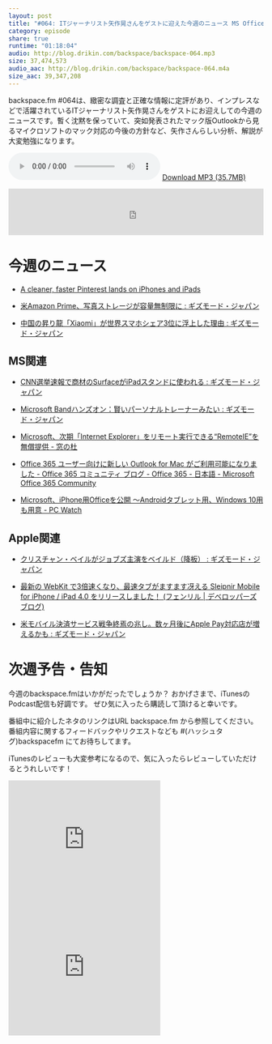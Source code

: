 ```yaml
---
layout: post
title: "#064: ITジャーナリスト矢作晃さんをゲストに迎えた今週のニュース MS Officeのマックサポートの今後など"
category: episode
share: true
runtime: "01:18:04"
audio: http://blog.drikin.com/backspace/backspace-064.mp3
size: 37,474,573
audio_aac: http://blog.drikin.com/backspace/backspace-064.m4a
size_aac: 39,347,208
---
```


backspace.fm #064は、緻密な調査と正確な情報に定評があり、インプレスなどで活躍されているITジャーナリスト矢作晃さんをゲストにお迎えしての今週のニュースです。暫く沈黙を保っていて、突如発表されたマック版Outlookから見るマイクロソフトのマック対応の今後の方針など、矢作さんらしい分析、解説が大変勉強になります。

<audio src="http://blog.drikin.com/backspace/backspace-064.mp3" controls preload></audio>
[Download MP3 (35.7MB)](http://blog.drikin.com/backspace/backspace-064.mp3)

<iframe src="http://backspace.fm/subscribes.html" width="100%" height="92" scrolling="no" frameborder="0"></iframe>

# 今週のニュース

- [A cleaner, faster Pinterest lands on iPhones and iPads](http://www.engadget.com/2014/11/04/pinterest-ios-interface-update/)

- [米Amazon Prime、写真ストレージが容量無制限に : ギズモード・ジャパン](http://www.gizmodo.jp/2014/11/amazon_prime_2.html)

- [中国の昇り龍「Xiaomi」が世界スマホシェア3位に浮上した理由 : ギズモード・ジャパン](http://www.gizmodo.jp/2014/11/xaomi3.html)

## MS関連

- [CNN選挙速報で商材のSurfaceがiPadスタンドに使われる : ギズモード・ジャパン](http://www.gizmodo.jp/2014/11/cnnsurface_proipad.html)

- [Microsoft Bandハンズオン：賢いパーソナルトレーナーみたい : ギズモード・ジャパン](http://www.gizmodo.jp/2014/11/microsoft_band_1.html)

- [Microsoft、次期「Internet Explorer」をリモート実行できる“RemoteIE”を無償提供 - 窓の杜](http://www.forest.impress.co.jp/docs/news/20141104_674356.html)

- [Office 365 ユーザー向けに新しい Outlook for Mac がご利用可能になりました - Office 365 コミュニティ ブログ - Office 365 - 日本語 - Microsoft Office 365 Community](https://community.office365.com/ja-jp/b/office_365_community_blog/archive/2014/11/01/new-outlook-for-mac-available-to-office-365-customers.aspx)

- [Microsoft、iPhone用Officeを公開 ～Androidタブレット用、Windows 10用も用意 - PC Watch](http://pc.watch.impress.co.jp/docs/news/20141107_674944.html)

## Apple関連

- [クリスチャン・ベイルがジョブズ主演をベイルド（降板） : ギズモード・ジャパン](http://www.gizmodo.jp/2014/11/post_15843.html)

- [最新の WebKit で3倍速くなり、最速タブがますます冴える Sleipnir Mobile for iPhone / iPad 4.0 をリリースしました！ (フェンリル | デベロッパーズブログ)](http://blog.fenrir-inc.com/jp/?p=33271)

- [米モバイル決済サービス戦争終焉の兆し。数ヶ月後にApple Pay対応店が増えるかも : ギズモード・ジャパン](http://www.gizmodo.jp/2014/11/apple_pay_4.html)

# 次週予告・告知

今週のbackspace.fmはいかがだったでしょうか？
おかげさまで、iTunesのPodcast配信も好調です。
ぜひ気に入ったら購読して頂けると幸いです。

番組中に紹介したネタのリンクはURL backspace.fm から参照してください。
番組内容に関するフィードバックやリクエストなども #(ハッシュタグ)backspacefm にてお待ちしてます。

iTunesのレビューも大変参考になるので、気に入ったらレビューしていただけるとうれしいです！

<iframe src="http://rcm-fe.amazon-adsystem.com/e/cm?t=driftking-22&o=9&p=12&l=bn1&mode=videogames-jp&browse=637394&fc1=000000&lt1=_blank&lc1=3366FF&bg1=FFFFFF&f=ifr" marginwidth="0" marginheight="0" width="300" height="252" border="0" frameborder="0" style="border:none;" scrolling="no"></iframe>
<iframe src="http://rcm-fe.amazon-adsystem.com/e/cm?t=driftking-22&o=9&p=12&l=bn1&mode=computers-jp&browse=2127209064&fc1=000000&lt1=_blank&lc1=3366FF&bg1=FFFFFF&f=ifr" marginwidth="0" marginheight="0" width="300" height="252" border="0" frameborder="0" style="border:none;" scrolling="no"></iframe>
